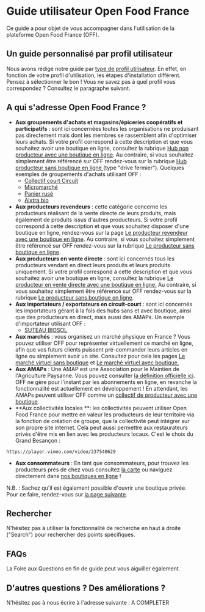 # Guide utilisateur Open Food France

Ce guide a pour objet de vous accompagner dans l'utilisation de la plateforme Open Food France \(OFF\).

## Un guide personnalisé par profil utilisateur

Nous avons rédigé notre guide par [type de profil utilisateur](/model-specific-setup-instructions.md). En effet, en fonction de votre profil d'utilisation, les étapes d'installation différent. Pensez à sélectionner le bon ! Vous ne savez pas à quel profil vous correspondez ? Consultez le paragraphe suivant.

## A qui s'adresse Open Food France ?

* **Aux groupements d'achats et magasins/épiceries coopératifs et participatifs** : sont ici concernées toutes les organisations ne produisant pas directement mais dont les membres se rassemblent afin d'optimiser leurs achats. Si votre profil correspond à cette description et que vous souhaitez avoir une boutique en ligne, consultez la rubrique [Hub non producteur avec une boutique en ligne](/hubs-set-up-guide.md "Le hub non producteur avec boutique en ligne"). Au contraire, si vous souhaitez simplement être référencé sur OFF rendez-vous sur la rubrique [Hub producteur sans boutique en ligne ](/hub-profile-only.md "Hub producteur sans boutique en ligne")\(type "drive fermier"\). Quelques exemples de groupements d'achats utilisant OFF :
  * [Collectif court Circuit](http://www.collectifcourtcircuit.org/)
  * [Micromarché](http://www.micromarche.fr/)
  * [Panier rusé](http://aupanierruse.initiative.place/)
  * [Aixtra bio](https://www.facebook.com/aixtrabio/?ref=page_internal)
* **Aux producteurs revendeurs** : cette catégorie concerne les producteurs réalisant de la vente directe de leurs produits, mais également de produits issus d'autres producteurs. Si votre profil correspond à cette description et que vous souhaitez disposer d'une boutique en ligne, rendez-vous sur la page [Le producteur revendeur avec une boutique en ligne](/multi-farm-shop.md "Le producteur revendeur avec une boutique").  Au contraire, si vous souhaitez simplement être référencé sur OFF rendez-vous sur la rubrique [Le producteur sans boutique en ligne](/producer-profile-only.md). 
* **Aux producteurs en vente directe** : sont ici concernés tous les producteurs vendant en direct leurs produits et leurs produits uniquement. Si votre profil correspond à cette description et que vous souhaitez avoir une boutique en ligne, consultez la rubrique [Le producteur en vente directe avec une boutique en ligne.](/producer-set-up-guide.md) Au contraire, si vous souhaitez simplement être référencé sur OFF rendez-vous sur la rubrique [Le producteur sans boutique en ligne](/producer-profile-only.md).
* **Aux importateurs  / exportateurs en circuit-court** : sont ici concernés les importateurs gérant à la fois des hubs sans et avec boutique, ainsi que des producteurs en direct, mais aussi des AMAPs. Un exemple d'importateur utilisant OFF :
  * [SUTEAU BIOSOL](https://www.infoempresa.com/fr-fr/es/entreprise/suteau-biosol-sl)
* **Aux marchés** : vous organisez un marché physique en France ? Vous pouvez utiliser OFF pour représenter virtuellement ce marché en ligne, afin que vos futurs clients puissent pré-commander leurs articles en ligne ou simplement avoir un site. Consultez pour cela les pages [Le marché virtuel sans boutique](/farmers-market.md) et [Le marché virtuel avec boutique.](/farmers-market-shops.md)
* **Aux AMAPs** : Une AMAP est une Association pour le Maintien de l'Agriculture Paysanne. Vous pouvez consulter [la définition officielle ici](http://www.reseau-amap.org/amap.php). OFF ne gère pour l'instant par les abonnements en ligne, en revanche la fonctionnalité est actuellement en développement ! En attendant, les AMAPs peuvent utiliser OFF comme un [collectif de producteur avec une boutique](/multi-farm-pre-orders.md).
* **Aux collectivités locales **: les collectivités peuvent utiliser Open Food France pour mettre en valeur les producteurs de leur territoire via la fonction de création de groupe, que la collectivité peut intégrer sur son propre site internet. Cela peut aussi permettre aux restaurateurs privés d'être mis en lien avec les producteurs locaux. C'est le choix du Grand Besançon :

```
https://player.vimeo.com/video/237540629
```



* **Aux consommateurs** : En tant que consommateurs, pour trouvez les producteurs près de chez vous consultez [la carte](https://www.openfoodfrance.org/map) ou naviguez directement dans [nos boutiques en ligne](https://www.openfoodfrance.org/shops#/) !

N.B. : Sachez qu'il est également possible d'ouvrir une boutique privée. Pour ce faire, rendez-vous sur [la page suivante](/private-shopfront.md).

## Rechercher

N'hésitez pas à utiliser la fonctionnalité de recherche en haut à droite \("Search"\) pour rechercher des points spécifiques.

## FAQs

La Foire aux Questions en fin de guide peut vous aiguiller également.

## D'autres questions ? Des améliorations ?

N'hésitez pas à nous écrire à l'adresse suivante : A COMPLETER

